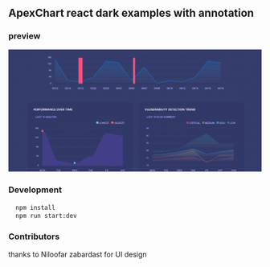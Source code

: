 ## ApexChart react dark examples with annotation

### preview
![gif preview](preview.gif)

### Development
```bash
  npm install
  npm run start:dev
```
### Contributors
thanks to Niloofar zabardast for UI design
